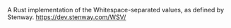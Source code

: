 A Rust implementation of the Whitespace-separated values, as defined by Stenway. https://dev.stenway.com/WSV/